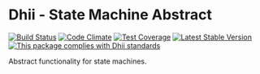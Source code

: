 # Dhii - State Machine Abstract

[![Build Status](https://travis-ci.org/Dhii/state-machine-abstract.svg?branch=master)](https://travis-ci.org/Dhii/state-machine-abstract)
[![Code Climate](https://codeclimate.com/github/Dhii/state-machine-abstract/badges/gpa.svg)](https://codeclimate.com/github/Dhii/state-machine-abstract)
[![Test Coverage](https://codeclimate.com/github/Dhii/state-machine-abstract/badges/coverage.svg)](https://codeclimate.com/github/Dhii/state-machine-abstract/coverage)
[![Latest Stable Version](https://poser.pugx.org/dhii/state-machine-abstract/version)](https://packagist.org/packages/dhii/state-machine-abstract)
[![This package complies with Dhii standards](https://img.shields.io/badge/Dhii-Compliant-green.svg?style=flat-square)][Dhii]

Abstract functionality for state machines.

[Dhii]: https://github.com/Dhii/dhii
